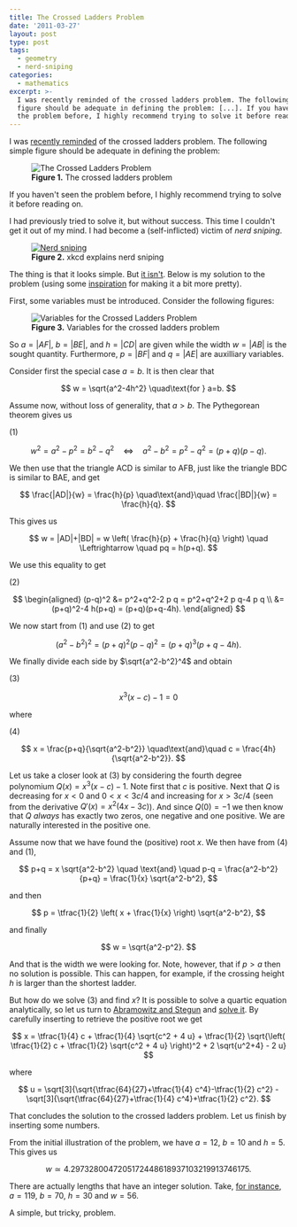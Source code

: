 ```yaml
---
title: The Crossed Ladders Problem
date: '2011-03-27'
layout: post
type: post
tags:
  - geometry
  - nerd-sniping
categories:
  - mathematics
excerpt: >-
  I was recently reminded of the crossed ladders problem. The following simple
  figure should be adequate in defining the problem: [...]. If you haven't seen
  the problem before, I highly recommend trying to solve it before reading on.
---
```

I was [recently reminded](https://twitter.com/divbyzero/status/44871018350784512) of the crossed ladders problem. The following simple figure should be adequate in defining the problem:

<figure>
  <img src="/media/crossed-ladders.jpg" class="img-responsive" alt="The Crossed Ladders Problem">
  <figcaption><strong>Figure 1.</strong> The crossed ladders problem</figcaption>
</figure>

If you haven't seen the problem before, I highly recommend trying to solve it before reading on.<span></span>

I had previously tried to solve it, but without success. This time I couldn't get it out of my mind. I had become a (self-inflicted) victim of *nerd sniping*.

<figure>
  <a href="http://xkcd.com/356/"><img class="img-responsive" title="xkcd: Nerd sniping" src="https://imgs.xkcd.com/comics/nerd_sniping.png" alt="Nerd sniping"></a>
  <figcaption><strong>Figure 2.</strong> xkcd explains nerd sniping</figcaption>
</figure>

The thing is that it looks simple. But [it isn't](http://www.reddit.com/r/math/comments/fy6iu/35_years_on_and_i_still_cant_solve_it/). Below is my solution to the problem (using some [inspiration](http://en.wikipedia.org/wiki/Crossed_ladders_problem) for making it a bit more pretty).

First, some variables must be introduced. Consider the following figures:

<figure>
  <img src="/media/crossed-ladders-vars.jpg" class="img-responsive" alt="Variables for the Crossed Ladders Problem">
  <figcaption><strong>Figure 3.</strong> Variables for the crossed ladders problem</figcaption>
</figure>

So $a=|AF|$, $b=|BE|$, and $h=|CD|$ are given while the width $w=|AB|$ is the sought quantity. Furthermore, $p=|BF|$ and $q=|AE|$ are auxilliary variables.

Consider first the special case $a=b$. It is then clear that

$$
w = \sqrt{a^2-4h^2} \quad\text{for } a=b.
$$

Assume now, without loss of generality, that $a > b$. The Pythegorean theorem gives us

<div class="pull-right">(1)</div>

$$
w^2 = a^2-p^2 = b^2-q^2 \quad \Leftrightarrow \quad a^2-b^2 = p^2-q^2 = (p+q)(p-q).
$$

We then use that the triangle ACD is similar to AFB, just like the triangle BDC is similar to BAE, and get

$$
\frac{|AD|}{w} = \frac{h}{p} \quad\text{and}\quad \frac{|BD|}{w} = \frac{h}{q}.
$$

This gives us

$$
w = |AD|+|BD| = w \left( \frac{h}{p} + \frac{h}{q} \right) \quad \Leftrightarrow \quad pq = h(p+q).
$$

We use this equality to get

<div class="pull-right">(2)</div>

$$
\begin{aligned}
(p-q)^2 &= p^2+q^2-2 p q = p^2+q^2+2 p q-4 p q \\
&= (p+q)^2-4 h(p+q) = (p+q)(p+q-4h).
\end{aligned}
$$

We now start from (1) and use (2) to get

$$
(a^2-b^2)^2 = (p+q)^2 (p-q)^2 = (p+q)^3 (p+q-4h).
$$

We finally divide each side by $\sqrt{a^2-b^2}^4$ and obtain

<div class="pull-right">(3)</div>

$$
x^3 (x-c) - 1 = 0
$$

where

<div class="pull-right">(4)</div>

$$
x = \frac{p+q}{\sqrt{a^2-b^2}} \quad\text{and}\quad c = \frac{4h}{\sqrt{a^2-b^2}}.
$$

Let us take a closer look at (3) by considering the fourth degree polynomium $Q(x)=x^3 (x-c) - 1$. Note first that $c$ is positive. Next that $Q$ is decreasing for $x < 0$ and $0 < x < 3c/4$ and increasing for $x > 3c/4$ (seen from the derivative $Q'(x)=x^2(4x-3c)$). And since $Q(0)=-1$ we then know that $Q$ *always* has exactly two zeros, one negative and one positive. We are naturally interested in the positive one.

Assume now that we have found the (positive) root $x$. We then have from (4) and (1),

$$
p+q = x \sqrt{a^2-b^2} \quad \text{and} \quad p-q = \frac{a^2-b^2}{p+q} = \frac{1}{x} \sqrt{a^2-b^2},
$$

and then

$$
p = \tfrac{1}{2} \left( x + \frac{1}{x} \right) \sqrt{a^2-b^2},
$$

and finally

$$
w = \sqrt{a^2-p^2}.
$$

And that is the width we were looking for. Note, however, that if $p > a$ then no solution is possible. This can happen, for example, if the crossing height $h$ is larger than the shortest ladder.

But how do we solve (3) and find $x$?
It is possible to solve a quartic equation analytically, so let us turn to [Abramowitz and Stegun](/refs/abramowitz) and
[solve it](https://personal.math.ubc.ca/~cbm/aands/page_17.htm). By carefully inserting to retrieve the positive root we get

$$
x = \tfrac{1}{4} c + \tfrac{1}{4} \sqrt{c^2 + 4 u} + \tfrac{1}{2} \sqrt{\left( \tfrac{1}{2} c + \tfrac{1}{2} \sqrt{c^2 + 4 u} \right)^2 + 2 \sqrt{u^2+4} - 2 u}
$$

where

$$
u = \sqrt[3]{\sqrt{\tfrac{64}{27}+\tfrac{1}{4} c^4}-\tfrac{1}{2} c^2} - \sqrt[3]{\sqrt{\tfrac{64}{27}+\tfrac{1}{4} c^4}+\tfrac{1}{2} c^2}.
$$

That concludes the solution to the crossed ladders problem. Let us finish by inserting some numbers.

From the initial illustration of the problem, we have $a=12$, $b=10$ and $h=5$. This gives us

$$
w \simeq 4.2973280047205172448618937103219913746175.
$$

There are actually lengths that have an integer solution. Take, [for instance](https://www.thanassis.space/ladders.html), $a=119$, $b=70$, $h=30$ and $w=56$.

A simple, but tricky, problem.
